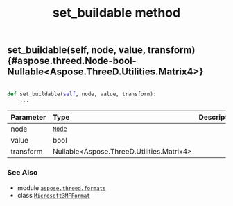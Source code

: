 ﻿---
title: set_buildable method
second_title: Aspose.3D for Python via .NET API References
description: 
type: docs
weight: 90
url: /python-net/aspose.threed.formats/microsoft3mfformat/set_buildable/
is_root: false
---

## set_buildable(self, node, value, transform) {#aspose.threed.Node-bool-Nullable<Aspose.ThreeD.Utilities.Matrix4>}





```python

def set_buildable(self, node, value, transform):
    ...
```


| Parameter | Type | Description |
| :- | :- | :- |
| node | [`Node`](/3d/python-net/aspose.threed/node) |  |
| value | bool |  |
| transform | Nullable<Aspose.ThreeD.Utilities.Matrix4> |  |



### See Also
* module [`aspose.threed.formats`](../../)
* class [`Microsoft3MFFormat`](/3d/python-net/aspose.threed.formats/microsoft3mfformat)
